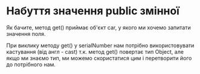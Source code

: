# Набуття значення public змінної
Як бачите, метод get() приймає об'єкт car, у якого ми хочемо запитати значення поля.

При виклику методу get() у serialNumber нам потрібно використовувати кастування (від англ - cast) т.к. метод get() повертає тип Object, але якщо ми знаємо тип, ми можемо скористатися цим і перетворити його до потрібного нам.